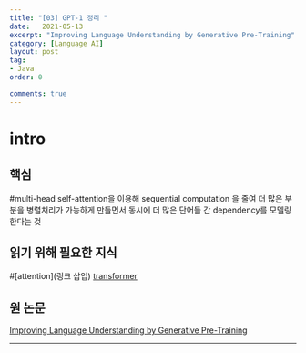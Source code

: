 ```yaml
---
title: "[03] GPT-1 정리 "
date:   2021-05-13
excerpt: "Improving Language Understanding by Generative Pre-Training"
category: [Language AI]
layout: post
tag:
- Java
order: 0

comments: true
---
```


# intro
## 핵심  
#multi-head self-attention을 이용해 sequential computation 을 줄여 더 많은 부분을 병렬처리가 가능하게 만들면서 동시에 더 많은 단어들 간 dependency를 모델링 한다는 것

## 읽기 위해 필요한 지식
#[attention](링크 삽입) 
[transformer](https://yerimoh.github.io//Lan/)

## 원 논문
[Improving Language Understanding by Generative Pre-Training](https://www.cs.ubc.ca/~amuham01/LING530/papers/radford2018improving.pdf)

---
